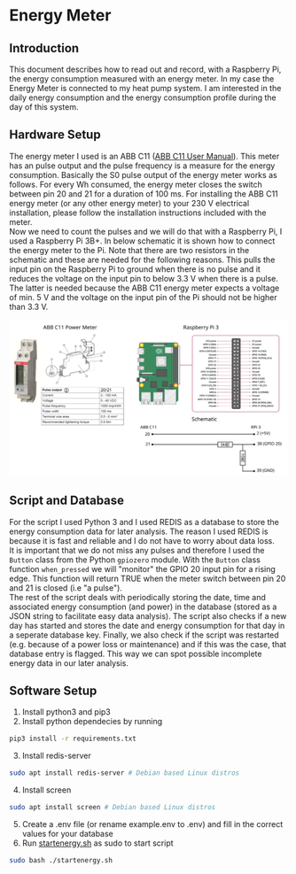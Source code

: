 # Energy Meter
## Introduction
This document describes how to read out and record, with a Raspberry Pi, the energy consumption measured with an energy meter.
In my case the Energy Meter is connected to my heat pump system. I am interested in the daily energy consumption and the energy consumption profile during the day of this system.
## Hardware Setup
The energy meter I used is an ABB C11 ([ABB C11 User Manual](https://library.e.abb.com/public/f1db7577ce344f97ac2c5621cc8fd74d/2CMC486001M0201_B_en_C11_User_Manual.pdf?x-sign=pVu7AdCVZvHS0SL9Slxg1xL5eX+0l8oJIaBao391Itg4Frj+EhCpW/bs/t/biX5h)). This meter has an pulse output and the pulse frequency is a measure for the energy consumption. Basically the S0 pulse output of the energy meter works as follows. For every Wh consumed, the energy meter closes the switch between pin 20 and 21 for a duration of 100 ms. For installing the ABB C11 energy meter (or any other energy meter) to your 230 V electrical installation, please follow the installation instructions included with the meter.\
Now we need to count the pulses and we will do that with a Raspberry Pi, I used a Raspberry Pi 3B+. In below schematic it is shown how to connect the energy meter to the Pi. Note that there are two resistors in the schematic and these are needed for the following reasons. This pulls the input pin on the Raspberry Pi to ground when there is no pulse and it reduces the voltage on the input pin to below 3.3 V when there is a pulse. The latter is needed because the ABB C11 energy meter expects a voltage of min. 5 V and the voltage on the input pin of the Pi should not be higher than 3.3 V. 

![Schematic](docs/schematic.svg)

## Script and Database
For the script I used Python 3 and I used REDIS as a database to store the energy consumption data for later analysis. The reason I used REDIS is because it is fast and reliable and I do not have to worry about data loss.\
It is important that we do not miss any pulses and therefore I used the `Button` class from the Python `gpiozero` module. With the `Button` class function `when_pressed` we will "monitor" the GPIO 20 input pin for a rising edge. This function will return TRUE when the meter switch between pin 20 and 21 is closed (i.e "a pulse").\
The rest of the script deals with periodically storing the date, time and associated energy consumption (and power) in the database (stored as a JSON string to facilitate easy data analysis). The script also checks if a new day has started and stores the date and energy consumption for that day in a seperate database key. Finally, we also check if the script was restarted (e.g. because of a power loss or maintenance) and if this was the case, that database entry is flagged. This way we can spot possible incomplete energy data in our later analysis.
## Software Setup
1. Install python3 and pip3
2. Install python dependecies by running 
```sh
pip3 install -r requirements.txt
```
3. Install redis-server
```sh
sudo apt install redis-server # Debian based Linux distros
```
4. Install screen
```sh
sudo apt install screen # Debian based Linux distros
```
5. Create a .env file (or rename example.env to .env) and fill in the correct values for your database
6. Run [startenergy.sh](startenergy.sh) as sudo to start script
```sh
sudo bash ./startenergy.sh
```